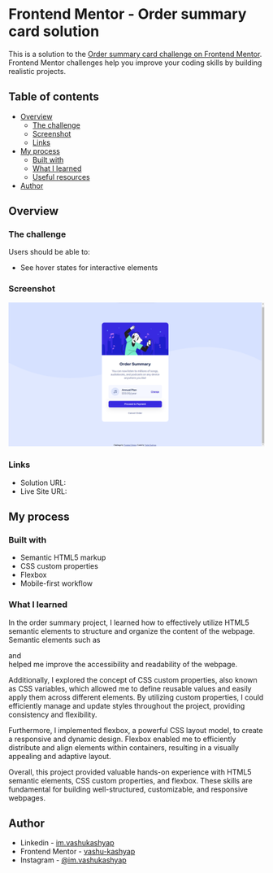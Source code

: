 # Frontend Mentor - Order summary card solution

This is a solution to the [Order summary card challenge on Frontend Mentor](https://www.frontendmentor.io/challenges/order-summary-component-QlPmajDUj). Frontend Mentor challenges help you improve your coding skills by building realistic projects. 

## Table of contents

- [Overview](#overview)
  - [The challenge](#the-challenge)
  - [Screenshot](#screenshot)
  - [Links](#links)
- [My process](#my-process)
  - [Built with](#built-with)
  - [What I learned](#what-i-learned)
  - [Useful resources](#useful-resources)
- [Author](#author)


## Overview

### The challenge

Users should be able to:

- See hover states for interactive elements

### Screenshot

![](./images/order-summary-card.png)

### Links

- Solution URL: [](https://github.com/vashu-kashyap/order-summary-card)
- Live Site URL: [](https://64acedf268e85a3e64a00180--bejewelled-chebakia-c815ec.netlify.app/)

## My process

### Built with

- Semantic HTML5 markup
- CSS custom properties
- Flexbox
- Mobile-first workflow

### What I learned

In the order summary project, I learned how to effectively utilize HTML5 semantic elements to structure and organize the content of the webpage. Semantic elements such as  <main>  and <footer> helped me improve the accessibility and readability of the webpage.

Additionally, I explored the concept of CSS custom properties, also known as CSS variables, which allowed me to define reusable values and easily apply them across different elements. By utilizing custom properties, I could efficiently manage and update styles throughout the project, providing consistency and flexibility.

Furthermore, I implemented flexbox, a powerful CSS layout model, to create a responsive and dynamic design. Flexbox enabled me to efficiently distribute and align elements within containers, resulting in a visually appealing and adaptive layout.

Overall, this project provided valuable hands-on experience with HTML5 semantic elements, CSS custom properties, and flexbox. These skills are fundamental for building well-structured, customizable, and responsive webpages.


## Author

- Linkedin - [im.vashukashyap](https://www.linkedin.com/in/im-vashukashyap/)
- Frontend Mentor - [vashu-kashyap](https://www.frontendmentor.io/profile/vashu-kashyap)
- Instagram - [@im.vashukashyap](https://www.instagram.com/im.vashukashyap/)



